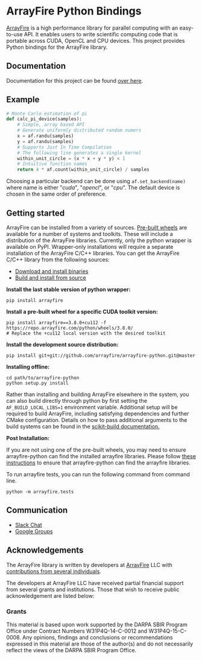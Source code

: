 # ArrayFire Python Bindings

[ArrayFire](https://github.com/arrayfire/arrayfire) is a high performance library for parallel computing with an easy-to-use API. It enables users to write scientific computing code that is portable across CUDA, OpenCL and CPU devices. This project provides Python bindings for the ArrayFire library.

## Documentation

Documentation for this project can be found [over here](http://arrayfire.org/arrayfire-python/).

## Example

```python
# Monte Carlo estimation of pi
def calc_pi_device(samples):
    # Simple, array based API
    # Generate uniformly distributed random numers
    x = af.randu(samples)
    y = af.randu(samples)
    # Supports Just In Time Compilation
    # The following line generates a single kernel
    within_unit_circle = (x * x + y * y) < 1
    # Intuitive function names
    return 4 * af.count(within_unit_circle) / samples
```


Choosing a particular backend can be done using `af.set_backend(name)`  where name is either "_cuda_", "_opencl_", or "_cpu_". The default device is chosen in the same order of preference.

## Getting started
ArrayFire can be installed from a variety of sources. [Pre-built wheels](https://repo.arrayfire.com/python/wheels/3.8.0/) are available for a number of systems and toolkits. These will include a distribution of the ArrayFire libraries. Currently, only the python wrapper is available on PyPI. Wrapper-only installations will require a separate installation of the ArrayFire C/C++ libraries. 
You can get the ArrayFire C/C++ library from the following sources:

- [Download and install binaries](https://arrayfire.com/download)
- [Build and install from source](https://github.com/arrayfire/arrayfire)


**Install the last stable version of python wrapper:**  
```
pip install arrayfire
```

**Install a pre-built wheel for a specific CUDA toolkit version:**
```
pip install arrayfire==3.8.0+cu112 -f https://repo.arrayfire.com/python/wheels/3.8.0/
# Replace the +cu112 local version with the desired toolkit
```

**Install the development source distribution:**

```
pip install git+git://github.com/arrayfire/arrayfire-python.git@master
```

**Installing offline:**

```
cd path/to/arrayfire-python
python setup.py install
```
Rather than installing and building ArrayFire elsewhere in the system, you can also build directly through python by first setting the `AF_BUILD_LOCAL_LIBS=1` environment variable. Additional setup will be required to build ArrayFire, including satisfying dependencies and further CMake configuration. Details on how to pass additional arguments to the build systems can be found in the [scikit-build documentation.](https://scikit-build.readthedocs.io/en/latest/)

**Post Installation:**

If you are not using one of the pre-built wheels, you may need to ensure arrayfire-python can find the installed arrayfire libraries. Please follow [these instructions](https://github.com/arrayfire/arrayfire-python/wiki) to ensure that arrayfire-python can find the arrayfire libraries.

To run arrayfire tests, you can run the following command from command line.

```
python -m arrayfire.tests
```

## Communication

* [Slack Chat](https://join.slack.com/t/arrayfire-org/shared_invite/MjI4MjIzMDMzMTczLTE1MDI5ODg4NzYtN2QwNGE3ODA5OQ)
* [Google Groups](https://groups.google.com/forum/#!forum/arrayfire-users)

## Acknowledgements

The ArrayFire library is written by developers at [ArrayFire](http://arrayfire.com) LLC
with [contributions from several individuals](https://github.com/arrayfire/arrayfire_python/graphs/contributors).

The developers at ArrayFire LLC have received partial financial support
from several grants and institutions. Those that wish to receive public
acknowledgement are listed below:

<!--
The following section contains acknowledgements for grant funding. In most
circumstances, the specific phrasing of the text is mandated by the grant
provider. Thus these acknowledgements must remain intact without modification.
-->

### Grants

This material is based upon work supported by the DARPA SBIR Program Office
under Contract Numbers W31P4Q-14-C-0012 and W31P4Q-15-C-0008.
Any opinions, findings and conclusions or recommendations expressed in this
material are those of the author(s) and do not necessarily reflect the views of
the DARPA SBIR Program Office.
